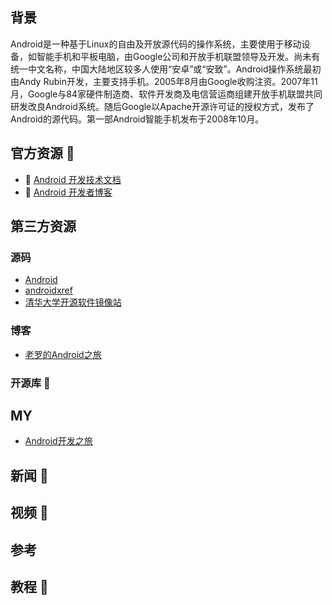 ## 背景
Android是一种基于Linux的自由及开放源代码的操作系统，主要使用于移动设备，如智能手机和平板电脑，由Google公司和开放手机联盟领导及开发。尚未有统一中文名称，中国大陆地区较多人使用“安卓”或“安致”。Android操作系统最初由Andy Rubin开发，主要支持手机。2005年8月由Google收购注资。2007年11月，Google与84家硬件制造商、软件开发商及电信营运商组建开放手机联盟共同研发改良Android系统。随后Google以Apache开源许可证的授权方式，发布了Android的源代码。第一部Android智能手机发布于2008年10月。

## 官方资源 💼
- 👨 [Android 开发技术文档](https://developer.android.google.cn/)
- 🏃 [Android 开发者博客](https://android-developers.googleblog.com/)

## 第三方资源

### 源码

- [Android](https://github.com/android)
- [androidxref](http://androidxref.com/)
- [清华大学开源软件镜像站](https://mirrors.tuna.tsinghua.edu.cn/help/AOSP/)

### 博客

- [老罗的Android之旅](https://blog.csdn.net/luoshengyang)

### 开源库 🔧

## MY
- [Android开发之旅]()

## 新闻 📃

## 视频 🎥

## 参考

## 教程 🍞
